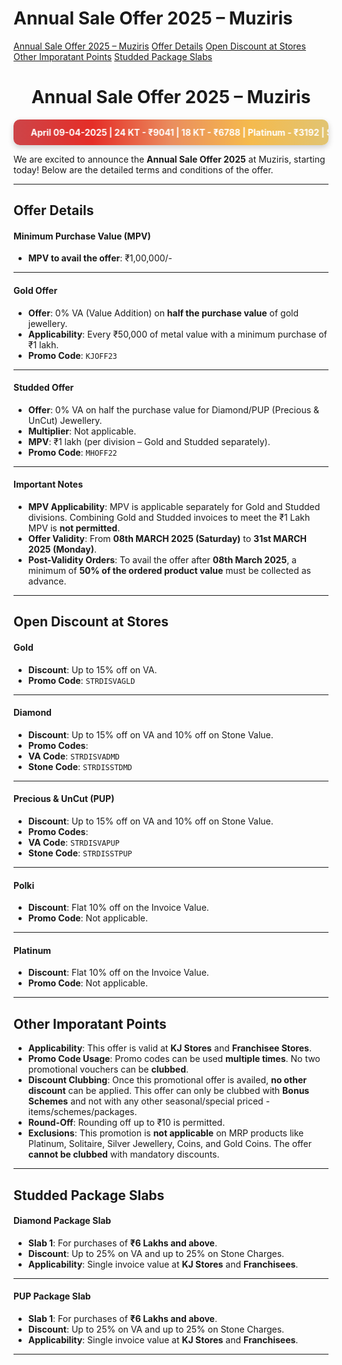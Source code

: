 

# Annual Sale Offer 2025 – Muziris



<div class="sidebar">
  <a href="#annual-sale-offer-2025--muziris">Annual Sale Offer 2025 – Muziris</a>
  <a href="#offer-details">Offer Details</a>
  <a href="#open-discount-at-stores">Open Discount at Stores</a>
  <a href="#other-imporatant-points">Other Imporatant Points</a>
  <a href="#studded-package-slabs">Studded Package Slabs</a>
</div>



<h1 style="text-align: center;"> <strong>Annual Sale Offer 2025 – Muziris</strong> </h1>

<div class="gold-rates-marquee">
  <div class="gold-rates-track">
    <span>
      April 09-04-2025 | 24 KT - ₹9041 | 18 KT - ₹6788 | Platinum - ₹3192 | Silver Rates: Kerala - ₹102, Tamil Nadu - ₹104 | Silver Rate Pan India -₹102  &nbsp;&nbsp;&nbsp;
    </span>
    <span>
      April 09-04-2025 | 24 KT - ₹9041 | 18 KT - ₹6788 | Platinum - ₹3192 | Silver Rates: Kerala - ₹102, Tamil Nadu - ₹104 | Silver Rate Pan India -₹102 &nbsp;&nbsp;&nbsp;
    </span>
  </div>
</div>


<style>
.gold-rates-marquee {
  width: 100%;
  overflow: hidden;
  box-sizing: border-box;
  background: linear-gradient(90deg,rgb(205, 69, 73), #e52d27,rgb(234, 141, 94),rgb(245, 186, 77),rgb(225, 196, 114));
  padding: 12px 0;
  border-radius: 10px;
  box-shadow: 0 4px 10px rgba(27, 26, 26, 0.2);
  color: white;
  font-weight: bold;
  white-space: nowrap;
}

.gold-rates-track {
  display: inline-block;
  white-space: nowrap;
  animation: scroll-marquee 8s linear infinite;
}

.gold-rates-track span {
  display: inline-block;
  padding: 0 2rem;
}

@keyframes scroll-marquee {
  0% {
    transform: translateX(0%);
  }
  100% {
    transform: translateX(-50%);
  }
}
</style>

We are excited to announce the **Annual Sale Offer 2025** at Muziris, starting today! Below are the detailed terms and conditions of the offer.

---
## **Offer Details**
#### Minimum Purchase Value (MPV)

- **MPV to avail the offer**: ₹1,00,000/-

---

#### **Gold Offer**
- **Offer**: 0% VA (Value Addition) on **half the purchase value** of gold jewellery.
- **Applicability**: Every ₹50,000 of metal value with a minimum purchase of ₹1 lakh.
- **Promo Code**: `KJOFF23`
---  
#### **Studded Offer**
- **Offer**: 0% VA on half the purchase value for Diamond/PUP (Precious & UnCut) Jewellery.
- **Multiplier**: Not applicable.
- **MPV**: ₹1 lakh (per division – Gold and Studded separately).
- **Promo Code**: `MHOFF22`  
---
#### **Important Notes**
- **MPV Applicability**: MPV is applicable separately for Gold and Studded divisions. Combining
Gold and Studded invoices to meet the ₹1 Lakh MPV is **not permitted**.
- **Offer Validity**: From **08th MARCH 2025 (Saturday)** to **31st MARCH 2025 (Monday)**.
- **Post-Validity Orders**: To avail the offer after **08th March 2025**, a minimum of **50% of the ordered product value** must be collected as advance.
---
## **Open Discount at Stores**
#### **Gold**
- **Discount**: Up to 15% off on VA.
- **Promo Code**: `STRDISVAGLD`
---
#### **Diamond**
- **Discount**: Up to 15% off on VA and 10% off on Stone Value.
- **Promo Codes**:
- **VA Code**: `STRDISVADMD`
- **Stone Code**: `STRDISSTDMD`
---
#### **Precious & UnCut (PUP)**
- **Discount**: Up to 15% off on VA and 10% off on Stone Value.
- **Promo Codes**:
- **VA Code**: `STRDISVAPUP`
- **Stone Code**: `STRDISSTPUP`
---
#### **Polki**
- **Discount**: Flat 10% off on the Invoice Value.
- **Promo Code**: Not applicable.
---
#### **Platinum**
- **Discount**: Flat 10% off on the Invoice Value.
- **Promo Code**: Not applicable.
---
## **Other Imporatant Points**
- **Applicability**: This offer is valid at **KJ Stores** and **Franchisee Stores**.
- **Promo Code Usage**:
Promo codes can be used **multiple times**.
No two promotional vouchers can be **clubbed**.
- **Discount Clubbing**:
Once this promotional offer is availed, **no other discount** can be applied.
This offer can only be clubbed with **Bonus Schemes** and not with any other seasonal/special priced - items/schemes/packages.
- **Round-Off**: Rounding off up to ₹10 is permitted.
- **Exclusions**:
This promotion is **not applicable** on MRP products like Platinum, Solitaire, Silver Jewellery, Coins, and Gold Coins.
The offer **cannot be clubbed** with mandatory discounts.

---

## **Studded Package Slabs**
#### **Diamond Package Slab**
- **Slab 1**: For purchases of **₹6 Lakhs and above**.
- **Discount**: Up to 25% on VA and up to 25% on Stone Charges.
- **Applicability**: Single invoice value at **KJ Stores** and **Franchisees**.

--- 
#### **PUP Package Slab**
- **Slab 1**: For purchases of **₹6 Lakhs and above**.
- **Discount**: Up to 25% on VA and up to 25% on Stone Charges.
- **Applicability**: Single invoice value at **KJ Stores** and **Franchisees**.
---
<style>
/* Slide and highlight heading on hover */
h1:hover,
h2:hover,
h3:hover,
h4:hover,
h5:hover,
h6:hover {
  transform: translateX(4px); /* Slide effect */
  
  transition: all 0.3s ease-in-out;
  cursor: pointer;
  padding-inline: 4px;
  border-radius: 4px;
}
</style>
